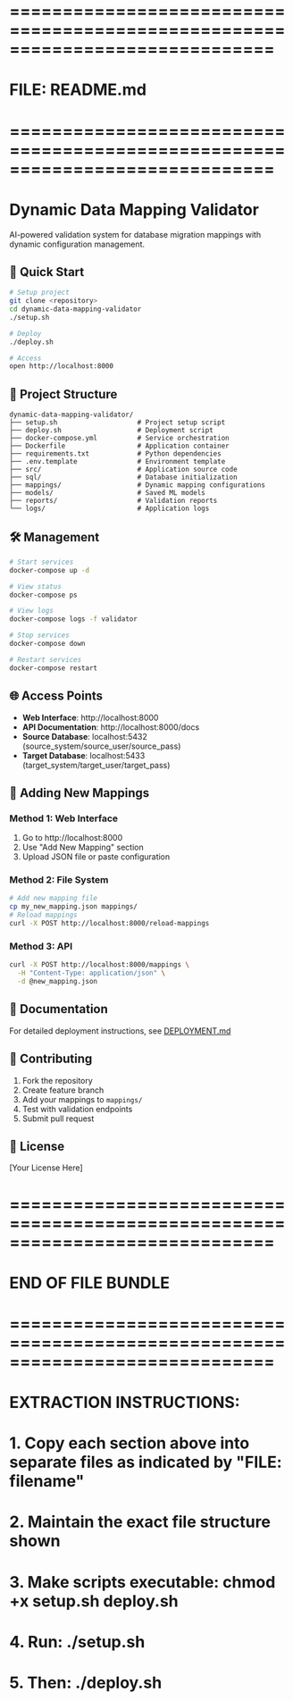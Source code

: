 # =============================================================================
# FILE: README.md
# =============================================================================
# Dynamic Data Mapping Validator

AI-powered validation system for database migration mappings with dynamic configuration management.

## 🚀 Quick Start

```bash
# Setup project
git clone <repository>
cd dynamic-data-mapping-validator
./setup.sh

# Deploy
./deploy.sh

# Access
open http://localhost:8000
```

## 📁 Project Structure

```
dynamic-data-mapping-validator/
├── setup.sh                    # Project setup script
├── deploy.sh                   # Deployment script
├── docker-compose.yml          # Service orchestration
├── Dockerfile                  # Application container
├── requirements.txt            # Python dependencies
├── .env.template               # Environment template
├── src/                        # Application source code
├── sql/                        # Database initialization
├── mappings/                   # Dynamic mapping configurations
├── models/                     # Saved ML models
├── reports/                    # Validation reports
└── logs/                       # Application logs
```

## 🛠️ Management

```bash
# Start services
docker-compose up -d

# View status
docker-compose ps

# View logs
docker-compose logs -f validator

# Stop services
docker-compose down

# Restart services
docker-compose restart
```

## 🌐 Access Points

- **Web Interface**: http://localhost:8000
- **API Documentation**: http://localhost:8000/docs
- **Source Database**: localhost:5432 (source_system/source_user/source_pass)
- **Target Database**: localhost:5433 (target_system/target_user/target_pass)

## 📝 Adding New Mappings

### Method 1: Web Interface
1. Go to http://localhost:8000
2. Use "Add New Mapping" section
3. Upload JSON file or paste configuration

### Method 2: File System
```bash
# Add new mapping file
cp my_new_mapping.json mappings/
# Reload mappings
curl -X POST http://localhost:8000/reload-mappings
```

### Method 3: API
```bash
curl -X POST http://localhost:8000/mappings \
  -H "Content-Type: application/json" \
  -d @new_mapping.json
```

## 📖 Documentation

For detailed deployment instructions, see [DEPLOYMENT.md](DEPLOYMENT.md)

## 🤝 Contributing

1. Fork the repository
2. Create feature branch
3. Add your mappings to `mappings/`
4. Test with validation endpoints
5. Submit pull request

## 📄 License

[Your License Here]

# =============================================================================
# END OF FILE BUNDLE
# =============================================================================

# EXTRACTION INSTRUCTIONS:
# 1. Copy each section above into separate files as indicated by "FILE: filename"
# 2. Maintain the exact file structure shown
# 3. Make scripts executable: chmod +x setup.sh deploy.sh
# 4. Run: ./setup.sh
# 5. Then: ./deploy.sh
